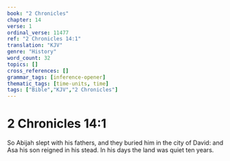 ```yaml
---
book: "2 Chronicles"
chapter: 14
verse: 1
ordinal_verse: 11477
ref: "2 Chronicles 14:1"
translation: "KJV"
genre: "History"
word_count: 32
topics: []
cross_references: []
grammar_tags: [inference-opener]
thematic_tags: [time-units, time]
tags: ["Bible","KJV","2 Chronicles"]
---
```


# 2 Chronicles 14:1

So Abijah slept with his fathers, and they buried him in the city of David: and Asa his son reigned in his stead. In his days the land was quiet ten years.
